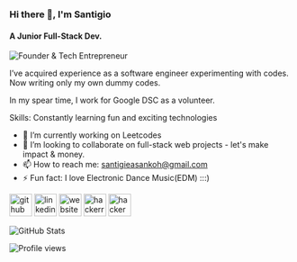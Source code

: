 ### Hi there 👋, I'm Santigio
#### A Junior Full-Stack Dev.
![Founder & Tech Entrepreneur](https://i.pinimg.com/564x/4c/54/ac/4c54acde486e1ef07a284d222077c06b.jpg)

I’ve acquired experience as a software engineer experimenting with codes. Now writing only my own dummy codes.

In my spear time, I work for Google DSC  as a volunteer.

Skills: Constantly learning fun and exciting technologies 

- 🔭 I’m currently working on Leetcodes  
- 👯 I’m looking to collaborate on full-stack web projects - let's make impact & money.
- 📫 How to reach me: santigieasankoh@gmail.com 
- ⚡ Fun fact:  I love Electronic Dance Music(EDM) :::)


[<img src='https://cdn.jsdelivr.net/npm/simple-icons@3.0.1/icons/github.svg' alt='github' height='40'>](https://github.com/Santigio)  [<img src='https://cdn.jsdelivr.net/npm/simple-icons@3.0.1/icons/linkedin.svg' alt='linkedin' height='40'>](https://www.linkedin.com/in/https://www.linkedin.com/in/santigie-sankoh//)  [<img src='https://cdn.jsdelivr.net/npm/simple-icons@3.0.1/icons/icloud.svg' alt='website' height='40'>](santigie.netlify.app)  [<img src='https://cdn.jsdelivr.net/npm/simple-icons@3.0.1/icons/hackerrank.svg' alt='hackerrank' height='40'>](https://www.hackerrank.com/s_sankoh)  [<img src='https://cdn.jsdelivr.net/npm/simple-icons@3.0.1/icons/hackerearth.svg' alt='hackerearth' height='40'>](https://www.hackerearth.com/@s.sankoh)  

![GitHub Stats](https://github-readme-stats.vercel.app/api?username=santigio&theme=radical)

![Profile views](https://gpvc.arturio.dev/Santigio)  
